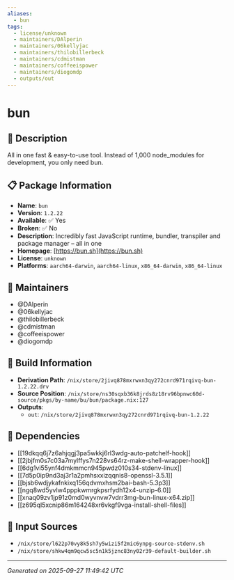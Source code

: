 ```yaml
---
aliases:
  - bun
tags:
  - license/unknown
  - maintainers/DAlperin
  - maintainers/06kellyjac
  - maintainers/thilobillerbeck
  - maintainers/cdmistman
  - maintainers/coffeeispower
  - maintainers/diogomdp
  - outputs/out
---
```


# bun

## 📝 Description

All in one fast & easy-to-use tool. Instead of 1,000 node_modules for development, you only need bun.


## 📋 Package Information

- **Name**: `bun`
- **Version**: `1.2.22`
- **Available**: ✅ Yes
- **Broken**: ✅ No
- **Description**: Incredibly fast JavaScript runtime, bundler, transpiler and package manager – all in one
- **Homepage**: [https://bun.sh](https://bun.sh)
- **License**: `unknown`
- **Platforms**: `aarch64-darwin`, `aarch64-linux`, `x86_64-darwin`, `x86_64-linux`
## 👥 Maintainers

- @DAlperin
- @06kellyjac
- @thilobillerbeck
- @cdmistman
- @coffeeispower
- @diogomdp


## 🔧 Build Information

- **Derivation Path**: `/nix/store/2jivq878mxrwxn3qy272cnrd971rqivq-bun-1.2.22.drv`
- **Source Position**: `/nix/store/ns30sqxb36k8jrds8z18rv96bpnwc60d-source/pkgs/by-name/bu/bun/package.nix:127`
- **Outputs**:
  - `out`:  `/nix/store/2jivq878mxrwxn3qy272cnrd971rqivq-bun-1.2.22`

## 🔗 Dependencies

- [[19dkqq6j7z6ahjqgj3pa5wkkj6rl3wdg-auto-patchelf-hook]]
- [[2jbjfm0s7c03a7mylffys7n228vs64rz-make-shell-wrapper-hook]]
- [[6dg1vi55ynf4dmkmmcn945pwdz010s34-stdenv-linux]]
- [[7d5p0ip9nd3aj3r1a2pmhsxxizqqnis8-openssl-3.5.1]]
- [[bjsb6wdjykafnkixq156qdvmxhsm2bai-bash-5.3p3]]
- [[ngq8wd5yvlw4pppkwmrgkpsrfydh12x4-unzip-6.0]]
- [[xnaq09zv1jp91z0md0wyvnvw7vdrr3mg-bun-linux-x64.zip]]
- [[z695ql5xcnip86m164248xr6vkgf9vga-install-shell-files]]

## 📁 Input Sources

- `/nix/store/l622p70vy8k5sh7y5wizi5f2mic6ynpg-source-stdenv.sh`
- `/nix/store/shkw4qm9qcw5sc5n1k5jznc83ny02r39-default-builder.sh`

---
*Generated on 2025-09-27 11:49:42 UTC*
